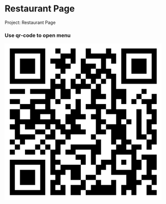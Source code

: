 # Restaurant Page
 Project: Restaurant Page
### Use qr-code to open menu
<div align="center"><img src="https://github.com/bogdanblare/Restaurant-Page/blob/main/qrcode.png" alt="screenshot of website" width="900" /></div>

